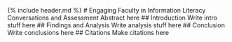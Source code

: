<html>{% include header.md %}</html>
# Engaging Faculty in Information Literacy Conversations and Assessment
Abstract here
## Introduction
Write intro stuff here
## Findings and Analysis
Write analysis stuff here
## Conclusion
Write conclusions here
## Citations
Make citations here
